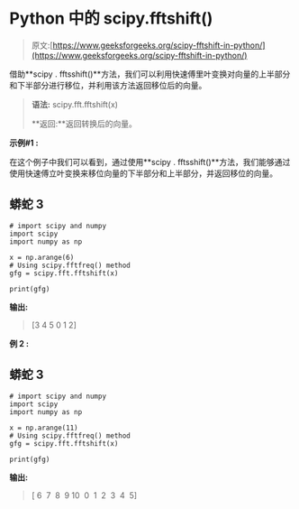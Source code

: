 # Python 中的 scipy.fftshift()

> 原文:[https://www.geeksforgeeks.org/scipy-fftshift-in-python/](https://www.geeksforgeeks.org/scipy-fftshift-in-python/)

借助**scipy . fftsshift()**方法，我们可以利用快速傅里叶变换对向量的上半部分和下半部分进行移位，并利用该方法返回移位后的向量。

> **语法:** scipy.fft.fftshift(x)
> 
> **返回:**返回转换后的向量。

**示例#1 :**

在这个例子中我们可以看到，通过使用**scipy . fftsshift()**方法，我们能够通过使用快速傅立叶变换来移位向量的下半部分和上半部分，并返回移位的向量。

## 蟒蛇 3

```
# import scipy and numpy
import scipy
import numpy as np

x = np.arange(6)
# Using scipy.fftfreq() method
gfg = scipy.fft.fftshift(x)

print(gfg)
```

**输出:**

> [3 4 5 0 1 2]

**例 2 :**

## 蟒蛇 3

```
# import scipy and numpy
import scipy
import numpy as np

x = np.arange(11)
# Using scipy.fftfreq() method
gfg = scipy.fft.fftshift(x)

print(gfg)
```

**输出:**

> [ 6  7  8  9 10  0  1  2  3  4  5]